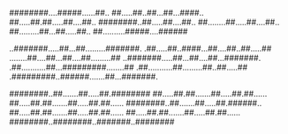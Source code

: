 ########....#####......##..
##.....##..##...##...####..
##.....##.##.....##....##..
########..##.....##....##..
##........##.....##....##..
##.........##...##.....##..
##..........#####....######


..#######.....##...##.........#######.
.##.....##..####...##....##..##.....##
........##....##...##....##.........##
..#######.....##...##....##...#######.
.##...........##...#########........##
.##...........##.........##..##.....##
.#########..######.......##...#######.


########..##.......##.....##.########
##.....##.##.......##.....##.##......
##.....##.##.......##.....##.##......
########..##.......##.....##.######..
##.....##.##.......##.....##.##......
##.....##.##.......##.....##.##......
########..########..#######..########

